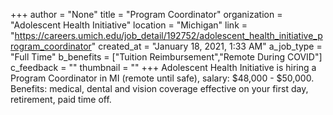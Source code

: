 +++
author = "None"
title = "Program Coordinator"
organization = "Adolescent Health Initiative"
location = "Michigan"
link = "https://careers.umich.edu/job_detail/192752/adolescent_health_initiative_program_coordinator"
created_at = "January 18, 2021, 1:33 AM"
a_job_type = "Full Time"
b_benefits = ["Tuition Reimbursement","Remote During COVID"]
c_feedback = ""
thumbnail = ""
+++
Adolescent Health Initiative is hiring a Program Coordinator in MI (remote until safe), salary: $48,000 - $50,000. Benefits: medical, dental and vision coverage effective on your  first day, retirement, paid time off. 